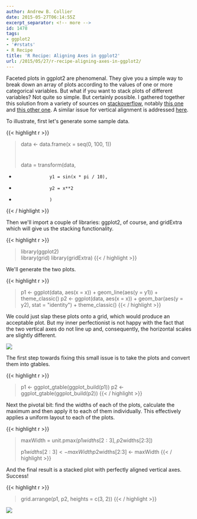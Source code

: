 ```yaml
---
author: Andrew B. Collier
date: 2015-05-27T06:14:55Z
excerpt_separator: <!-- more -->
id: 1478
tags:
- ggplot2
- '#rstats'
- R Recipe
title: 'R Recipe: Aligning Axes in ggplot2'
url: /2015/05/27/r-recipe-aligning-axes-in-ggplot2/
---
```


Faceted plots in ggplot2 are phenomenal. They give you a simple way to break down an array of plots according to the values of one or more categorical variables. But what if you want to stack plots of different variables? Not quite so simple. But certainly possible. I gathered together this solution from a variety of sources on [stackoverflow](http://stackoverflow.com/), notably [this one](http://stackoverflow.com/questions/30402930/align-x-axes-of-box-plot-and-line-plot-using-ggplot/30403574) and [this other one](http://stackoverflow.com/questions/13656642/r-align-plot-areas-in-ggplot/13657460). A similar issue for vertical alignment is addressed [here](http://stackoverflow.com/questions/24188986/r-ggplot2-make-two-geom-tile-plots-have-equal-height/24189239).

<!--more-->

To illustrate, first let's generate some sample data.

{{< highlight r >}}
> data <- data.frame(x = seq(0, 100, 1))
> #
> data = transform(data,
+                  y1 = sin(x * pi / 10),
+                  y2 = x**2
+                  )
{{< / highlight >}}

Then we'll import a couple of libraries: ggplot2, of course, and gridExtra which will give us the stacking functionality.

{{< highlight r >}}
> library(ggplot2)  
> library(grid)
> library(gridExtra)
{{< / highlight >}}

We'll generate the two plots.

{{< highlight r >}}
> p1 <- ggplot(data, aes(x = x)) + geom_line(aes(y = y1)) + theme_classic()
> p2 <- ggplot(data, aes(x = x)) + geom_bar(aes(y = y2), stat = "identity") + theme_classic()
{{< / highlight >}}

We could just slap these plots onto a grid, which would produce an acceptable plot. But my inner perfectionist is not happy with the fact that the two vertical axes do not line up and, consequently, the horizontal scales are slightly different.

<img src="{{ site.baseurl }}/static/img/2015/05/aligned-plot-naive.png">

The first step towards fixing this small issue is to take the plots and convert them into gtables.

{{< highlight r >}}
> p1 <- ggplot_gtable(ggplot_build(p1))
> p2 <- ggplot_gtable(ggplot_build(p2))
{{< / highlight >}}

Next the pivotal bit: find the widths of each of the plots, calculate the maximum and then apply it to each of them individually. This effectively applies a uniform layout to each of the plots.

{{< highlight r >}}
> maxWidth = unit.pmax(p1$widths[2:3], p2$widths[2:3])
>
> p1$widths[2:3] <- maxWidth
> p2$widths[2:3] <- maxWidth
{{< / highlight >}}

And the final result is a stacked plot with perfectly aligned vertical axes. Success!

{{< highlight r >}}
> grid.arrange(p1, p2, heights = c(3, 2))
{{< / highlight >}}

<img src="{{ site.baseurl }}/static/img/2015/05/aligned-plot.png">
